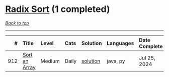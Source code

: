 # [Radix Sort](<https://leetcode.com/tag/Radix-Sort/>) (1 completed)

*[Back to top](<../../README.md>)*

------

|   # | Title                                                          | Level   | Cats   | Solution                                | Languages   | Date Complete   |
|----:|:---------------------------------------------------------------|:--------|:-------|:----------------------------------------|:------------|:----------------|
| 912 | [Sort an Array](<https://leetcode.com/problems/sort-an-array>) | Medium  | Daily  | [solution](<../_912. Sort an Array.md>) | java, py    | Jul 25, 2024    |
